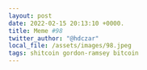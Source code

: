 ```yaml
---
layout: post
date: 2022-02-15 20:13:10 +0000.
title: Meme #98
twitter_author: "@hdczar"
local_file: /assets/images/98.jpeg
tags: shitcoin gordon-ramsey bitcoin
---
```

